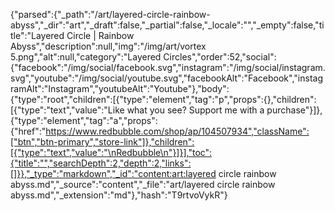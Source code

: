 {"parsed":{"_path":"/art/layered-circle-rainbow-abyss","_dir":"art","_draft":false,"_partial":false,"_locale":"","_empty":false,"title":"Layered Circle | Rainbow Abyss","description":null,"img":"/img/art/vortex 5.png","alt":null,"category":"Layered Circles","order":52,"social":{"facebook":"/img/social/facebook.svg","instagram":"/img/social/instagram.svg","youtube":"/img/social/youtube.svg","facebookAlt":"Facebook","instagramAlt":"Instagram","youtubeAlt":"Youtube"},"body":{"type":"root","children":[{"type":"element","tag":"p","props":{},"children":[{"type":"text","value":"Like what you see? Support me with a purchase"}]},{"type":"element","tag":"a","props":{"href":"https://www.redbubble.com/shop/ap/104507934","className":["btn","btn-primary","store-link"]},"children":[{"type":"text","value":"\nRedbubble\n"}]}],"toc":{"title":"","searchDepth":2,"depth":2,"links":[]}},"_type":"markdown","_id":"content:art:layered circle rainbow abyss.md","_source":"content","_file":"art/layered circle rainbow abyss.md","_extension":"md"},"hash":"T9rtvoVykR"}